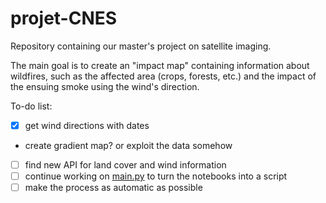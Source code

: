 # projet-CNES

Repository containing our master's project on satellite imaging.

The main goal is to create an "impact map" containing information about wildfires, such as the affected area (crops, forests, etc.) and the impact of the ensuing smoke using the wind's direction.

To-do list:

- [X] get wind directions with dates

- create gradient map? or exploit the data somehow

- [ ] find new API for land cover and wind information
- [ ] continue working on [main.py](main.py) to turn the notebooks into a script
- [ ] make the process as automatic as possible
